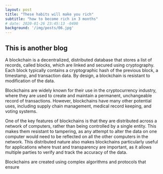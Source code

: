 ```yaml
---
layout: post
title: "These habits will make you rich"
subtitle: "how to become rich in 3 months"
# date: 2020-01-26 23:45:13 -0400
background: '/img/posts/06.jpg'
---
```

## This is another blog 
A blockchain is a decentralized, distributed database that stores a list of records, called blocks, which are linked and secured using cryptography. Each block typically contains a cryptographic hash of the previous block, a timestamp, and transaction data. By design, a blockchain is resistant to modification of the data.

Blockchains are widely known for their use in the cryptocurrency industry, where they are used to create and maintain a permanent, unchangeable record of transactions. However, blockchains have many other potential uses, including supply chain management, medical record keeping, and voting systems.

One of the key features of blockchains is that they are distributed across a network of computers, rather than being controlled by a single entity. This makes them resistant to tampering, as any attempt to alter the data on one computer would need to be reflected on all the other computers in the network. This distributed nature also makes blockchains particularly useful for applications where trust and transparency are important, as it allows multiple parties to verify and track the accuracy of the data.

Blockchains are created using complex algorithms and protocols that ensure

